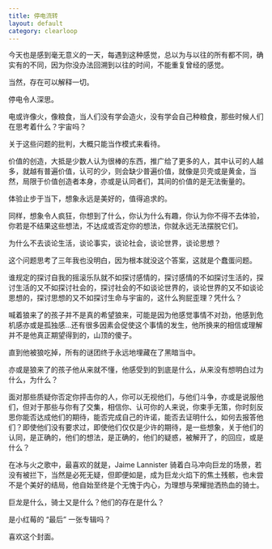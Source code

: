 ```yaml
---
title: 停电流转
layout: default
category: clearloop
---
```


今天也是感到毫无意义的一天，每遇到这种感觉，总以为与以往的所有都不同，确实有的不同，因为你没办法回溯到以往的时间，不能重复曾经的感觉。

当然，存在可以解释一切。

停电令人深思。

电或许像火，像粮食，当人们没有学会造火，没有学会自己种粮食，那些时候人们在思考着什么？宇宙吗？

关于这些问题的批判，大概只能当作模式来看待。

价值的创造，大抵是少数人认为很棒的东西，推广给了更多的人，其中认可的人越多，就越有普遍价值，认可的少，则会缺少普遍价值，就像是贝壳或是黄金，当然，局限于价值创造者本身，亦或是认同者们，其间的价值的是无法衡量的。

体验止步于当下，想象永远是美好的，值得追求的。

同样，想象令人疯狂，你想到了什么，你认为什么有趣，你认为你不得不去体验，你若是不结果这些想法，不达成或否定你的想法，你就永远无法摆脱它们。

为什么不去谈论生活，谈论事实，谈论社会，谈论世界，谈论思想？

这个问题思考了三年我也没明白，因为根本就没这个答案，这就是个蠢蛋问题。

谁规定的探讨自我的摇滚乐队就不如探讨感情的，探讨感情的不如探讨生活的，探讨生活的又不如探讨社会的，探讨社会的不如谈论世界的，谈论世界的又不如谈论思想的，探讨思想的又不如探讨生命与宇宙的，这什么狗屁歪理？凭什么？

喊着狼来了的孩子并不是真的希望狼来，可能是因为他感觉事情不对劲，他感到危机感亦或是孤独感…还有很多因素会促使这个事情的发生，他所换来的相信或理解并不是他真正期望得到的，山顶的傻子。

直到他被狼吃掉，所有的谜团终于永远地埋藏在了黑暗当中。

亦或是狼来了的孩子他从来就不懂，他感受到的到底是什么，从来没有想明白过为什么，为什么？

面对那些质疑你否定你抨击你的人，你可以无视他们，与他们斗争，亦或是说服他们，但对于那些与你有了交集，相信你、认可你的人来说，你束手无策，你时刻反思你能否达成他们的期待，能否完成自己的许诺，能否去证明什么，如何去报答他们？即使他们没有要求过，即使他们仅仅是少许的期待，是一些想象，关于他们的认同，是正确的，他们的想法，是正确的，他们的疑惑，被解开了，的回应，或是什么？

在冰与火之歌中，最喜欢的就是，Jaime Lannister 骑着白马冲向巨龙的场景，若没有被拦下，当然是必死无疑，但即便如是，成为巨龙火焰下的焦土残骸，也未尝不是个美好的结局，他自始至终是个无愧于内心，为理想与荣耀抛洒热血的骑士。

巨龙是什么，骑士又是什么？他们的存在是什么？

是小红莓的 “最后” 一张专辑吗？

喜欢这个封面。

